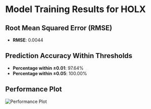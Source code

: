 # Model Training Results for HOLX

## Root Mean Squared Error (RMSE)
- **RMSE**: 0.0044

## Prediction Accuracy Within Thresholds
- **Percentage within ±0.01**: 97.64%
- **Percentage within ±0.05**: 100.00%

## Performance Plot
![Performance Plot](../imgs/HOLX.png)
